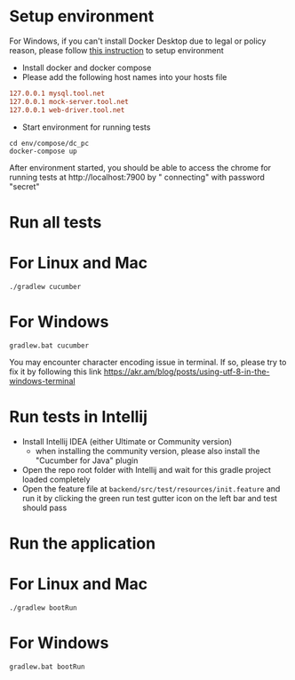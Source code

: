 # Setup environment

For Windows, if you can't install Docker Desktop due to legal or policy reason, please
follow [this instruction](windows_without_docker_desktop.md) to setup environment

* Install docker and docker compose
* Please add the following host names into your hosts file

```ini
127.0.0.1 mysql.tool.net
127.0.0.1 mock-server.tool.net
127.0.0.1 web-driver.tool.net
```

* Start environment for running tests

```shell
cd env/compose/dc_pc
docker-compose up
```

After environment started, you should be able to access the chrome for running tests at http://localhost:7900 by "
connecting" with password "secret"

# Run all tests

# For Linux and Mac

```shell
./gradlew cucumber
```

# For Windows

```shell
gradlew.bat cucumber
```

You may encounter character encoding issue in terminal. If so, please try to fix it by following this
link https://akr.am/blog/posts/using-utf-8-in-the-windows-terminal

# Run tests in Intellij

* Install Intellij IDEA (either Ultimate or Community version)
  * when installing the community version, please also install the "Cucumber for Java" plugin
* Open the repo root folder with Intellij and wait for this gradle project loaded completely
* Open the feature file at `backend/src/test/resources/init.feature` and run it by clicking the green run test gutter
  icon on the left bar and test should pass

# Run the application

# For Linux and Mac

```shell
./gradlew bootRun
```

# For Windows

```shell
gradlew.bat bootRun
```

